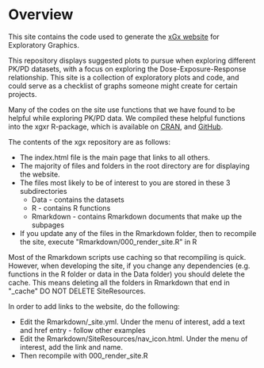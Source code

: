 # Overview

This site contains the code used to generate the [xGx website](https://opensource.nibr.com/xgx/) for Exploratory Graphics.

This repository displays suggested plots to pursue when exploring different PK/PD datasets, with a focus on exploring the Dose-Exposure-Response relationship. This site is a collection of exploratory plots and code, and could serve as a checklist of graphs someone might create for certain projects. 

Many of the codes on the site use functions that we have found to be helpful while exploring PK/PD data. We compiled these helpful functions into the xgxr R-package, which is available on [CRAN](https://cran.r-project.org/web/packages/xgxr/index.html), and [GitHub](https://github.com/Novartis/xgxr).

The contents of the xgx repository are as follows:
* The index.html file is the main page that links to all others.
* The majority of files and folders in the root directory are for displaying the website.
* The files most likely to be of interest to you are stored in these 3 subdirectories
    * Data       - contains the datasets
    * R          - contains R functions  
    * Rmarkdown  - contains Rmarkdown documents that make up the subpages
* If you update any of the files in the Rmarkdown folder, then to recompile the site, execute "Rmarkdown/000_render_site.R" in R

Most of the Rmarkdown scripts use caching so that recompiling is quick.  However, when developing the site, if you change any dependencies (e.g. functions in the R folder or data in the Data folder) you should delete the cache.  This means deleting all the folders in Rmarkdown that end in "_cache"  DO NOT DELETE SiteResources.

In order to add links to the website, do the following:
* Edit the Rmarkdown/_site.yml.  Under the menu of interest, add a text and href entry - follow other examples
* Edit the Rmarkdown/SiteResources/nav_icon.html.  Under the menu of interest, add the link and name.
* Then recompile with 000_render_site.R

